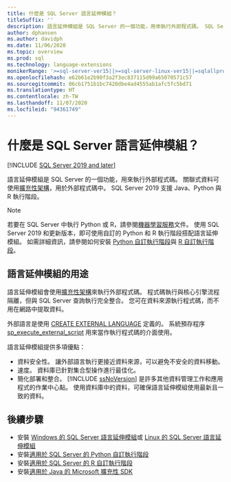 ```yaml
---
title: 什麼是 SQL Server 語言延伸模組？
titleSuffix: ''
description: 語言延伸模組是 SQL Server 的一個功能，用來執行外部程式碼。 SQL Server 支援 Java、Python 與 R。 藉由使用擴充性架構，即可在外部程式碼中使用關聯式資料。
author: dphansen
ms.author: davidph
ms.date: 11/06/2020
ms.topic: overview
ms.prod: sql
ms.technology: language-extensions
monikerRange: '>=sql-server-ver15||>=sql-server-linux-ver15||=sqlallproducts-allversions'
ms.openlocfilehash: e62b61e2b90f3a2f3ec837115d99a65070571c57
ms.sourcegitcommit: 06cb1751b1bc7420dbe4ad4555ab1afc5fc5bd71
ms.translationtype: HT
ms.contentlocale: zh-TW
ms.lasthandoff: 11/07/2020
ms.locfileid: "94361749"
---
```

# <a name="what-is-sql-server-language-extensions"></a>什麼是 SQL Server 語言延伸模組？
[!INCLUDE [SQL Server 2019 and later](../includes/applies-to-version/sqlserver2019.md)]

語言延伸模組是 SQL Server 的一個功能，用來執行外部程式碼。 關聯式資料可使用[擴充性架構](concepts/extensibility-framework.md)，用於外部程式碼中。 SQL Server 2019 支援 Java、Python 與 R 執行階段。

> [!NOTE]
> 若要在 SQL Server 中執行 Python 或 R，請參閱[機器學習服務](../machine-learning/sql-server-machine-learning-services.md)文件。 使用 SQL Server 2019 和更新版本，即可使用自訂的 Python 和 R 執行階段搭配語言延伸模組。 如需詳細資訊，請參閱如何安裝 [Python 自訂執行階段](../machine-learning/install/custom-runtime-python.md)與 [R 自訂執行階段](../machine-learning/install/custom-runtime-r.md)。

## <a name="what-you-can-do-with-language-extensions"></a>語言延伸模組的用途

語言延伸模組會使用[擴充性架構](concepts/extensibility-framework.md)來執行外部程式碼。 程式碼執行與核心引擎流程隔離，但與 SQL Server 查詢執行完全整合。 您可在資料來源執行程式碼，而不用在網路中提取資料。

外部語言是使用 [CREATE EXTERNAL LANGUAGE](../t-sql/statements/create-external-language-transact-sql.md) 定義的。 系統預存程序 [sp_execute_external_script](../relational-databases/system-stored-procedures/sp-execute-external-script-transact-sql.md) 用來當作執行程式碼的介面使用。

語言延伸模組提供多項優點：

+ 資料安全性。 讓外部語言執行更接近資料來源，可以避免不安全的資料移動。
+ 速度。 資料庫已針對集合型操作進行最佳化。 
+ 簡化部署和整合。 [!INCLUDE [ssNoVersion](../includes/ssnoversion-md.md)] 是許多其他資料管理工作和應用程式的作業中心點。 使用資料庫中的資料，可確保語言延伸模組使用最新且一致的資料。

## <a name="next-steps"></a>後續步驟

+ 安裝 [Windows 的 SQL Server 語言延伸模組](install/windows-java.md)或 [Linux 的 SQL Server 語言延伸模組](../linux/sql-server-linux-setup-language-extensions-java.md)
+ 安裝[適用於 SQL Server 的 Python 自訂執行階段](../machine-learning/install/custom-runtime-python.md)
+ 安裝[適用於 SQL Server 的 R 自訂執行階段](../machine-learning/install/custom-runtime-r.md)
+ 安裝[適用於 Java 的 Microsoft 擴充性 SDK](how-to/extensibility-sdk-java-sql-server.md)
